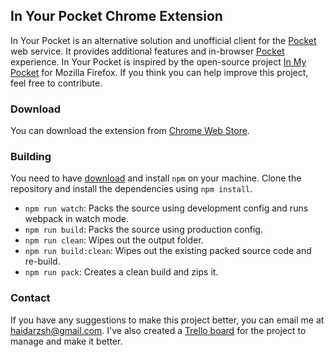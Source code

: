 ## In Your Pocket Chrome Extension

In Your Pocket is an alternative solution and unofficial client for the [Pocket](https://getpocket.com) web service. It provides additional features and in-browser [Pocket](https://getpocket.com) experience. In Your Pocket is inspired by the open-source project [In My Pocket](https://addons.mozilla.org/en-US/firefox/addon/in-my-pocket/) for Mozilla Firefox. If you think you can help improve this project, feel free to contribute.

### Download

You can download the extension from [Chrome Web Store](https://chrome.google.com/webstore/detail/in-your-pocket).

### Building

You need to have [download](https://nodejs.org) and install `npm` on your machine. Clone the repository and install the dependencies using `npm install`.

* `npm run watch`: Packs the source using development config and runs webpack in watch mode.
* `npm run build`: Packs the source using production config.
* `npm run clean`: Wipes out the output folder.
* `npm run build:clean`: Wipes out the existing packed source code and re-build.
* `npm run pack`: Creates a clean build and zips it.

### Contact

If you have any suggestions to make this project better, you can email me at haidarzsh@gmail.com. I've also created a [Trello board](https://trello.com/b/WH2PPRZz) for the project to manage and make it better.
